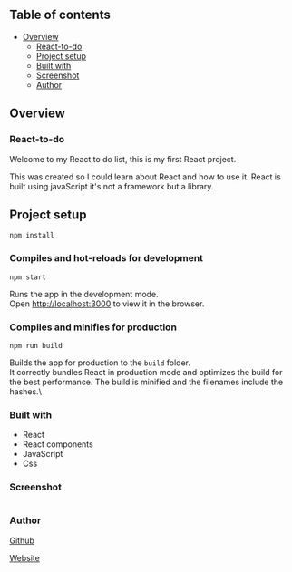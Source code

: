 ## Table of contents

- [Overview](#overview)
  - [React-to-do](#react-to-do)
  - [Project setup](#project-setup)
  - [Built with](#built-with)
  - [Screenshot](#screenshot)
  - [Author](#author)

## Overview

### React-to-do

Welcome to my React to do list, this is my first React project.

This was created so I could learn about React and how to use it.
React is built using javaScript it's not a framework but a library.

## Project setup

```
npm install
```

### Compiles and hot-reloads for development

```
npm start
```

Runs the app in the development mode.\
Open [http://localhost:3000](http://localhost:3000) to view it in the browser.

### Compiles and minifies for production

```
npm run build
```

Builds the app for production to the `build` folder.\
It correctly bundles React in production mode and optimizes the build for the best performance.
The build is minified and the filenames include the hashes.\

### Built with

- React
- React components
- JavaScript
- Css

### Screenshot

![]()

### Author

[Github](https://github.com/Rasweb)

[Website](https://rasweb.one/)
